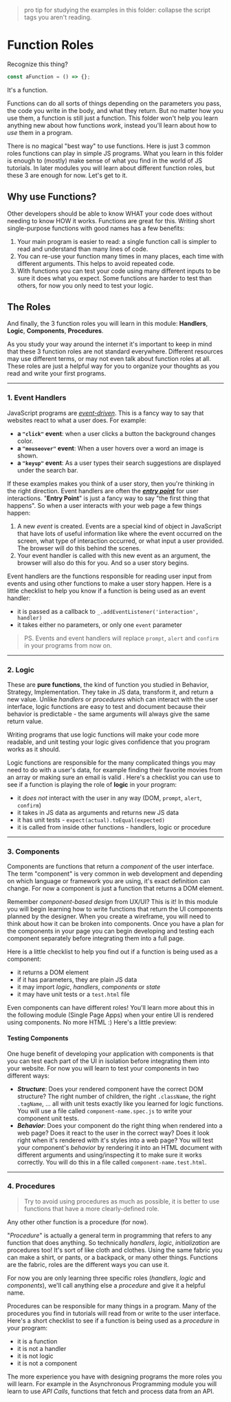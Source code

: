 > pro tip for studying the examples in this folder: collapse the script tags you aren't reading.

# Function Roles

Recognize this thing?

```js
const aFunction = () => {};
```

It's a function.

Functions can do all sorts of things depending on the parameters you pass, the code you write in the body, and what they return. But no matter how you use them, a function is still just a function. This folder won't help you learn anything new about how functions _work_, instead you'll learn about how to _use_ them in a program.

There is no magical "best way" to use functions. Here is just 3 common roles functions can play in simple JS programs. What you learn in this folder is enough to (mostly) make sense of what you find in the world of JS tutorials. In later modules you will learn about different function roles, but these 3 are enough for now. Let's get to it.

## Why use Functions?

Other developers should be able to know WHAT your code does without needing to know HOW it works. Functions are great for this. Writing short single-purpose functions with good names has a few benefits:

1. Your main program is easier to read: a single function call is simpler to read and understand than many lines of code.
2. You can re-use your function many times in many places, each time with different arguments. This helps to avoid repeated code.
3. With functions you can test your code using many different inputs to be sure it does what you expect. Some functions are harder to test than others, for now you only need to test your logic.

## The Roles

And finally, the 3 function roles you will learn in this module: **Handlers**, **Logic**, **Components**, **Procedures**.

As you study your way around the internet it's important to keep in mind that these 3 function roles are not standard everywhere. Different resources may use different terms, or may not even talk about function roles at all. These roles are just a helpful way for you to organize your thoughts as you read and write your first programs.

---

### 1. Event Handlers

JavaScript programs are [_event-driven_](https://en.wikipedia.org/wiki/Event-driven_programming). This is a fancy way to say that websites react to what a user does. For example:

- **a `"click"` event**: when a user clicks a button the background changes color.
- **a `"mouseover"` event**: When a user hovers over a word an image is shown.
- **a `"keyup"` event**: As a user types their search suggestions are displayed under the search bar.

If these examples makes you think of a user story, then you're thinking in the right direction. Event handlers are often the [**_entry point_**](https://en.wikipedia.org/wiki/Entry_point) for user interactions. "**Entry Point**" is just a fancy way to say "the first thing that happens". So when a user interacts with your web page a few things happen:

1. A new _event_ is created. Events are a special kind of object in JavaScript that have lots of useful information like where the event occurred on the screen, what type of interaction occurred, or what input a user provided. The browser will do this behind the scenes.
2. Your event handler is called with this new event as an argument, the browser will also do this for you. And so a user story begins.

Event handlers are the functions responsible for reading user input from events and using other functions to make a user story happen. Here is a little checklist to help you know if a function is being used as an event handler:

- it is passed as a callback to `_.addEventListener('interaction', handler)`
- it takes either no parameters, or only one `event` parameter

> PS. Events and event handlers will replace `prompt`, `alert` and `confirm` in your programs from now on.

---

### 2. Logic

These are **pure functions**, the kind of function you studied in Behavior, Strategy, Implementation. They take in JS data, transform it, and return a new value. Unlike _handlers_ or _procedures_ which can interact with the user interface, logic functions are easy to test and document because their behavior is predictable - the same arguments will always give the same return value.

Writing programs that use logic functions will make your code more readable, and unit testing your logic gives confidence that you program works as it should.

Logic functions are responsible for the many complicated things you may need to do with a user's data, for example finding their favorite movies from an array or making sure an email is valid . Here's a checklist you can use to see if a function is playing the role of **logic** in your program:

- it _does not_ interact with the user in any way (DOM, `prompt`, `alert`, `confirm`)
- it takes in JS data as arguments and returns new JS data
- it has unit tests - `expect(actual).toEqual(expected)`
- it is called from inside other functions - handlers, logic or procedure

---

### 3. Components

Components are functions that return a _component_ of the user interface. The term "component" is very common in web development and depending on which language or framework you are using, it's exact definition can change. For now a component is just a function that returns a DOM element.

Remember _component-based design_ from UX/UI? This is it! In this module you will begin learning how to write functions that return the UI components planned by the designer. When you create a wireframe, you will need to think about how it can be broken into components. Once you have a plan for the components in your page you can begin developing and testing each component separately before integrating them into a full page.

Here is a little checklist to help you find out if a function is being used as a component:

- it returns a DOM element
- if it has parameters, they are plain JS data
- it may import _logic_, _handlers_, _components_ or _state_
- it may have unit tests or a `test.html` file

Even components can have different roles! You'll learn more about this in the following module (Single Page Apps) when your entire UI is rendered using components. No more HTML :) Here's a little preview:

#### Testing Components

One huge benefit of developing your application with components is that you can test each part of the UI in isolation before integrating them into your website. For now you will learn to test your components in two different ways:

- **_Structure_**: Does your rendered component have the correct DOM structure? The right number of children, the right `.className`, the right `.tagName`, ... all with unit tests exactly like you learned for logic functions. You will use a file called `component-name.spec.js` to write your component unit tests.
- **_Behavior_**: Does your component do the right thing when rendered into a web page? Does it react to the user in the correct way? Does it look right when it's rendered with it's styles into a web page? You will test your component's _behavior_ by rendering it into an HTML document with different arguments and using/inspecting it to make sure it works correctly. You will do this in a file called `component-name.test.html`.

---

### 4. Procedures

> Try to avoid using procedures as much as possible, it is better to use functions that have a more clearly-defined role.

Any other other function is a procedure (for now).

"_Procedure_" is actually a general term in programming that refers to any function that does anything. So technically _handlers_, _logic_, _initialization_ are procedures too! It's sort of like cloth and clothes. Using the same fabric you can make a shirt, or pants, or a backpack, or many other things. Functions are the fabric, roles are the different ways you can use it.

For now you are only learning three specific roles (_handlers_, _logic_ and _components_), we'll call anything else a _procedure_ and give it a helpful name.

Procedures can be responsible for many things in a program. Many of the procedures you find in tutorials will read from or write to the user interface. Here's a short checklist to see if a function is being used as a _procedure_ in your program:

- it is a function
- it is not a handler
- it is not logic
- it is not a component

The more experience you have with designing programs the more roles you will learn. For example in the Asynchronous Programming module you will learn to use _API Calls_, functions that fetch and process data from an API.
